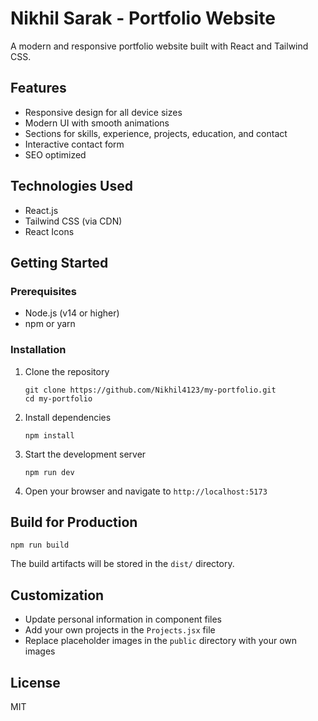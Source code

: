 # Nikhil Sarak - Portfolio Website

A modern and responsive portfolio website built with React and Tailwind CSS.

## Features

- Responsive design for all device sizes
- Modern UI with smooth animations
- Sections for skills, experience, projects, education, and contact
- Interactive contact form
- SEO optimized

## Technologies Used

- React.js
- Tailwind CSS (via CDN)
- React Icons

## Getting Started

### Prerequisites

- Node.js (v14 or higher)
- npm or yarn

### Installation

1. Clone the repository
   ```
   git clone https://github.com/Nikhil4123/my-portfolio.git
   cd my-portfolio
   ```

2. Install dependencies
   ```
   npm install
   ```

3. Start the development server
   ```
   npm run dev
   ```

4. Open your browser and navigate to `http://localhost:5173`

## Build for Production

```
npm run build
```

The build artifacts will be stored in the `dist/` directory.

## Customization

- Update personal information in component files
- Add your own projects in the `Projects.jsx` file
- Replace placeholder images in the `public` directory with your own images

## License

MIT
